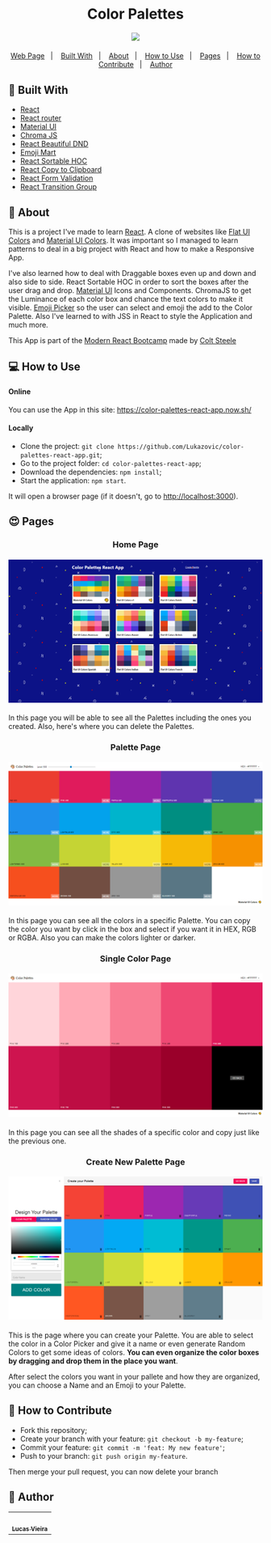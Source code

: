 <h1 align="center">Color Palettes</h1>
<h4 align="center">
  <img src="./public/app-preview.gif" /><br>
</h4>

<p align="center">
  <a href="https://vercel.com/lukazovic/color-palettes-react-app">Web Page</a>&nbsp;&nbsp;&nbsp;|&nbsp;&nbsp;&nbsp;
  <a href="#wrench-built-with">Built With</a>&nbsp;&nbsp;&nbsp;|&nbsp;&nbsp;&nbsp;
  <a href="#page_facing_up-about">About</a>&nbsp;&nbsp;&nbsp;|&nbsp;&nbsp;&nbsp;
  <a href="#-how-to-use">How to Use</a>&nbsp;&nbsp;&nbsp;|&nbsp;&nbsp;&nbsp;
  <a href="#heart_eyes-pages">Pages</a>&nbsp;&nbsp;&nbsp;|&nbsp;&nbsp;&nbsp;
  <a href="#-how-to-contribute">How to Contribute</a>&nbsp;&nbsp;&nbsp;|&nbsp;&nbsp;&nbsp;
  <a href="#pencil-author">Author</a>
</p>

## :wrench: Built With

- [React](https://reactjs.org)
- [React router](https://www.npmjs.com/package/react-router-dom)
- [Material UI](https://material-ui.com/pt/)
- [Chroma JS](https://github.com/gka/chroma.js/)
- [React Beautiful DND](https://github.com/atlassian/react-beautiful-dnd)
- [Emoji Mart](https://github.com/missive/emoji-mart)
- [React Sortable HOC](https://github.com/clauderic/react-sortable-hoc)
- [React Copy to Clipboard](https://github.com/nkbt/react-copy-to-clipboard)
- [React Form Validation](https://www.npmjs.com/package/react-form-validator-core)
- [React Transition Group](https://github.com/reactjs/react-transition-group)

## :page_facing_up: About

This is a project I've made to learn [React](https://reactjs.org). A clone of websites like [Flat UI Colors](https://flatuicolors.com/) and [Material UI Colors](http://materialuicolors.co/?utm_source=launchers). It was important so I managed to learn patterns to deal in a big project with React and how to make a Responsive App.

I've also learned how to deal with Draggable boxes even up and down and also side to side. React Sortable HOC in order to sort the boxes after the user drag and drop. [Material UI](https://material-ui.com/pt/) Icons and Components. ChromaJS to get the Luminance of each color box and chance the text colors to make it visible. [Emoji Picker](https://github.com/missive/emoji-mart) so the user can select and emoji the add to the Color Palette. Also I've learned to with JSS in React to style the Application and much more.

This App is part of the [Modern React Bootcamp](https://www.udemy.com/course/modern-react-bootcamp) made by [Colt Steele](https://github.com/Colt)


## 💻 How to Use

#### Online

You can use the App in this site: https://color-palettes-react-app.now.sh/

#### Locally

- Clone the project: `git clone https://github.com/Lukazovic/color-palettes-react-app.git`;
- Go to the project folder: `cd color-palettes-react-app`;
- Download the dependencies: `npm install`;
- Start the application: `npm start`.

It will open a browser page (if it doesn't, go to [http://localhost:3000](http://localhost:3000/)).

## :heart_eyes: Pages

<h3 align="center">Home Page</h3>
<h4 align="center">
  <img src="./public/home-page.png" /><br>
</h4>

In this page you will be able to see all the Palettes including the ones you created. Also, here's where you can delete the Palettes.

<h3 align="center">Palette Page</h3>
<h4 align="center">
  <img src="./public/palette-page.png" /><br>
</h4>

In this page you can see all the colors in a specific Palette. You can copy the color you want by click in the box and select if you want it in HEX, RGB or RGBA. Also you can make the colors lighter or darker.

<h3 align="center">Single Color Page</h3>
<h4 align="center">
  <img src="./public/single-color-page.png" /><br>
</h4>

In this page you can see all the shades of a specific color and copy just like the previous one.

<h3 align="center">Create New Palette Page</h3>
<h4 align="center">
  <img src="./public/create-palette-page.png" /><br>
</h4>

This is the page where you can create your Palette. You are able to select the color in a Color Picker and give it a name or even generate Random Colors to get some ideas of colors. **You can even organize the color boxes by dragging and drop them in the place you want**.

After select the colors you want in your pallete and how they are organized, you can choose a Name and an Emoji to your Palette.

## 🤔 How to Contribute

- Fork this repository;
- Create your branch with your feature: `git checkout -b my-feature`;
- Commit your feature: `git commit -m 'feat: My new feature'`;
- Push to your branch: `git push origin my-feature`.

Then merge your pull request, you can now delete your branch

## :pencil: Author

<table>
  <tr>
    <td align="center"><a href="https://github.com/Lukazovic"><img src="https://avatars0.githubusercontent.com/u/54550926?s=460&u=cdeeac652ce0597a986fbdcff6e249ad27a1f1da&v=4" width="100px;" alt=""/><br /><sub><b>Lucas Vieira</b></sub></a><br /></td>
  <tr>
</table>
